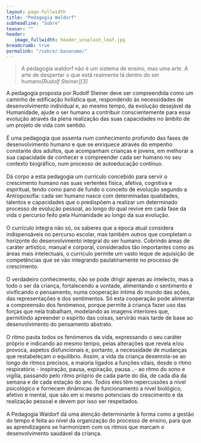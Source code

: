 ```yaml
---
layout: page-fullwidth
title: "Pedagogia Waldorf"
subheadline: "Sobre"
teaser: ""
header:
   image_fullwidth: header_unsplash_leaf.jpg
breadcrumb: true
permalink: "/sobre/:basename/"
---
```

> <span class="teaser">A pedagogia waldorf não é um sistema de ensino, mas uma arte. A arte de despertar o que está realmente lá dentro do ser humano</span><cite>[Rudolf Steiner][3]</cite>

A pedagogia proposta por Rudolf Steiner deve ser compreendida como um caminho de edificação holística que, respondendo às necessidades de desenvolvimento individual e, ao mesmo tempo, da evolução desejável da Humanidade, ajude o ser humano a contribuir conscientemente para essa evolução através da plena realização das suas capacidades no âmbito de um projeto de vida com sentido.<br><br>
É uma pedagogia que assenta num conhecimento profundo das fases de desenvolvimento humano e que se enriquece através do empenho constante dos adultos, que acompanham crianças e jovens, em melhorar a sua capacidade de conhecer e compreender cada ser humano no seu contexto biográfico, num processo de autoeducação contínuo.<br><br>
Dá corpo a esta pedagogia um currículo concebido para servir o crescimento humano nas suas vertentes física, afetiva, cognitiva e espiritual, tendo como pano de fundo o conceito de evolução segundo a Antroposofia: cada ser humano nasce com determinadas qualidades, talentos e capacidades que o predispõem a realizar um determinado processo de evolução pessoal, ao longo do qual revive em cada fase da vida o percurso feito pela Humanidade ao longo da sua evolução.<br><br>
O currículo integra não só, os saberes que a época atual considera indispensáveis no percurso escolar, mas também outros que completam o horizonte do desenvolvimento integral do ser humano. Cobrindo áreas de caráter artístico, manual e corporal, considerados tão importantes como as áreas mais intelectuais, o currículo permite um vasto leque de aquisição de competências que se vão integrando paulatinamente no processo de crescimento.<br><br>
O verdadeiro conhecimento, não se pode dirigir apenas ao intelecto, mas a todo o ser da criança, fortalecendo a vontade, alimentando o sentimento e vivificando o pensamento, numa cooperação íntima do mundo das ações, das representações e dos sentimentos. Só esta cooperação pode alimentar a compreensão dos fenómenos, porque permite à criança fazer uso das forças que nela trabalham, modelando as imagens interiores que, permitindo apreender o espírito das coisas, servirão mais tarde de base ao desenvolvimento do pensamento abstrato.<br><br>
O ritmo pauta todos os fenómenos da vida, expressando o seu caráter próprio e indicando ao mesmo tempo, pelas alterações que revela e/ou provoca, aspetos disfuncionais e, portanto, a necessidade de mudanças que restabeleçam o equilíbrio. Assim, a vida da criança desenrola-se ao longo de ritmos precisos, a maioria ligados a funções vitais, desde o ritmo respiratório - inspiração, pausa, expiração, pausa...- ao ritmo do sono e vigília, passando pelo ritmo próprio de cada parte do dia, de cada dia da semana e de cada estação do ano. Todos eles têm repercussões a nível psicológico e fornecem dinâmicas de funcionamento a nível biológico, afetivo e mental, que são em si mesmo potenciais do crescimento e da realização pessoal e devem por isso ser respeitados.<br><br>
A Pedagogia Waldorf dá uma atenção determinante à forma como a gestão do tempo é feita ao nível da organização do processo de ensino, para que as aprendizagens se harmonizem com os ritmos que marcam o desenvolvimento saudável da criança.
